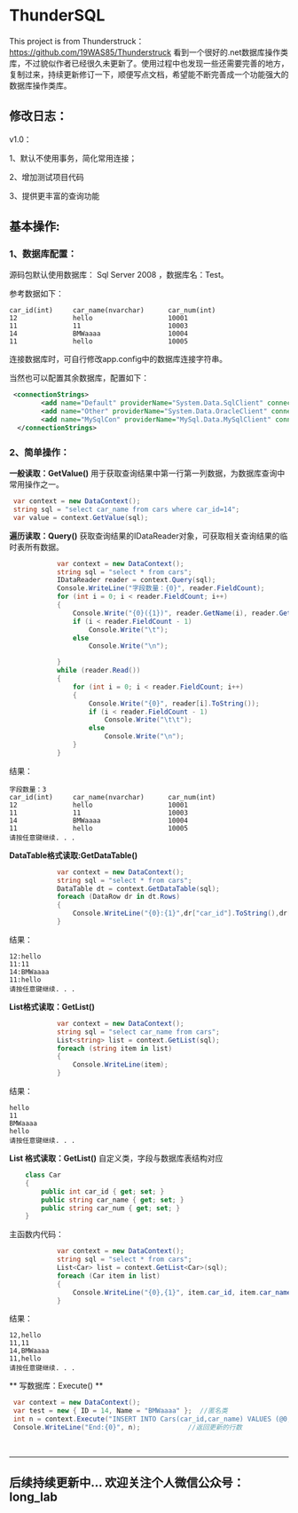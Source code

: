 # ThunderSQL
 This project is from Thunderstruck：https://github.com/19WAS85/Thunderstruck
看到一个很好的.net数据库操作类库，不过貌似作者已经很久未更新了。使用过程中也发现一些还需要完善的地方，复制过来，持续更新修订一下，顺便写点文档，希望能不断完善成一个功能强大的数据库操作类库。

## 修改日志： ##
v1.0：

1、默认不使用事务，简化常用连接；

2、增加测试项目代码

3、提供更丰富的查询功能

## 基本操作: ##
### 1、数据库配置： ###

源码包默认使用数据库： Sql Server 2008 ，数据库名：Test。

参考数据如下：
```
car_id(int)     car_name(nvarchar)      car_num(int)
12              hello           		10001
11              11              		10003
14              BMWaaaa         		10004
11              hello           		10005
```


连接数据库时，可自行修改app.config中的数据库连接字符串。

当然也可以配置其余数据库，配置如下：

```xml
 <connectionStrings>
        <add name="Default" providerName="System.Data.SqlClient" connectionString="..." />
        <add name="Other" providerName="System.Data.OracleClient" connectionString="..." />
        <add name="MySqlCon" providerName="MySql.Data.MySqlClient" connectionString="..." />
  </connectionStrings>
``` 

 

### 2、简单操作： ###

 

**一般读取：GetValue()**
用于获取查询结果中第一行第一列数据，为数据库查询中常用操作之一。

```c#
 var context = new DataContext(); 
 string sql = "select car_name from cars where car_id=14"; 
 var value = context.GetValue(sql);	
```


**遍历读取：Query()**
获取查询结果的IDataReader对象，可获取相关查询结果的临时表所有数据。
 
```c#
			var context = new DataContext();
            string sql = "select * from cars";
            IDataReader reader = context.Query(sql);
            Console.WriteLine("字段数量：{0}", reader.FieldCount);
            for (int i = 0; i < reader.FieldCount; i++)
            {
                Console.Write("{0}({1})", reader.GetName(i), reader.GetDataTypeName(i));
                if (i < reader.FieldCount - 1)
                    Console.Write("\t");
                else
                    Console.Write("\n");

            }
            while (reader.Read())
            {
                for (int i = 0; i < reader.FieldCount; i++)
                {
                    Console.Write("{0}", reader[i].ToString());
                    if (i < reader.FieldCount - 1)
                        Console.Write("\t\t");
                    else
                        Console.Write("\n");
                }
            }
```
结果：
```
字段数量：3
car_id(int)     car_name(nvarchar)      car_num(int)
12              hello           		10001
11              11              		10003
14              BMWaaaa         		10004
11              hello           		10005
请按任意键继续. . .
```
	
**DataTable格式读取:GetDataTable()**
```c#
			var context = new DataContext();
            string sql = "select * from cars";
            DataTable dt = context.GetDataTable(sql);
            foreach (DataRow dr in dt.Rows)
            {
                Console.WriteLine("{0}:{1}",dr["car_id"].ToString(),dr["car_name"].ToString());
            }
```
结果：
```
12:hello
11:11
14:BMWaaaa
11:hello
请按任意键继续. . .
```

**List格式读取：GetList()**
```c#
            var context = new DataContext();
            string sql = "select car_name from cars";
            List<string> list = context.GetList(sql);
            foreach (string item in list)
            {
                Console.WriteLine(item);
            }
```
结果：
```
hello
11
BMWaaaa
hello
请按任意键继续. . .
```

**List<T> 格式读取：GetList()**
自定义类，字段与数据库表结构对应
```c#
    class Car
    {
        public int car_id { get; set; }
        public string car_name { get; set; }
        public string car_num { get; set; }
    }
```
主函数内代码：
```c#
            var context = new DataContext();
            string sql = "select * from cars";
            List<Car> list = context.GetList<Car>(sql);
            foreach (Car item in list)
            {
                Console.WriteLine("{0},{1}", item.car_id, item.car_name);
            }       

```
结果：
```
12,hello
11,11
14,BMWaaaa
11,hello
请按任意键继续. . .
```

**  写数据库：Execute() **

```c#
 var context = new DataContext();  
 var test = new { ID = 14, Name = "BMWaaaa" };  //匿名类 
 int n = context.Execute("INSERT INTO Cars(car_id,car_name) VALUES (@0, @1)", test.ID, test.Name); 
 Console.WriteLine("End:{0}", n);            //返回更新的行数
```

<br/>

----------


## 后续持续更新中... 欢迎关注个人微信公众号：long_lab  ##